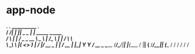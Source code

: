 app-node
========

 ________.__               .__         __________        .__                  
 /  _____/|  |   ___________|__|____    \______   \_____  |  |   _____ _____   
/   \  ___|  |  /  _ \_  __ \  \__  \    |     ___/\__  \ |  |  /     \\__  \  
\    \_\  \  |_(  <_> )  | \/  |/ __ \_  |    |     / __ \|  |_|  Y Y  \/ __ \_
 \______  /____/\____/|__|  |__(____  /  |____|    (____  /____/__|_|  (____  /
        \/                          \/                  \/           \/     \/ 

